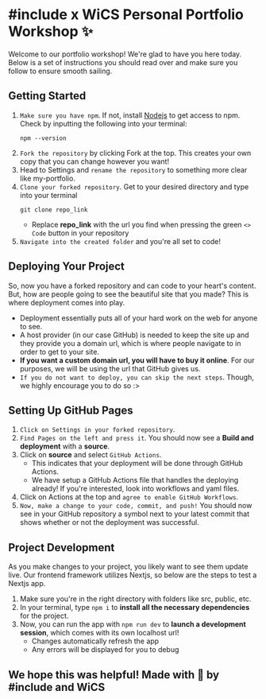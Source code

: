 # #include x WiCS Personal Portfolio Workshop ✨

Welcome to our portfolio workshop! We're glad to have you here today. Below is a set of instructions you should read over and make sure you follow to ensure smooth sailing.

## Getting Started

1. `Make sure you have npm`. If not, install [Nodejs](https://nodejs.org/en/download/) to get access to npm. Check by inputting the following into your terminal:
   ```
   npm --version
   ```
2. `Fork the repository` by clicking Fork at the top. This creates your own copy that you can change however you want!
3. Head to Settings and `rename the repository` to something more clear like my-portfolio.
4. `Clone your forked repository`. Get to your desired directory and type into your terminal
   ```
   git clone repo_link
   ```
   - Replace **repo_link** with the url you find when pressing the green `<> Code` button in your repository
5. `Navigate into the created folder` and you're all set to code!

## Deploying Your Project

So, now you have a forked repository and can code to your heart's content. But, how are people going to see the beautiful site that you made? This is where deployment comes into play.

- Deployment essentially puts all of your hard work on the web for anyone to see.
- A host provider (in our case GitHub) is needed to keep the site up and they provide you a domain url, which is where people navigate to in order to get to your site.
- **If you want a custom domain url, you will have to buy it online**. For our purposes, we will be using the url that GitHub gives us.
- `If you do not want to deploy, you can skip the next steps`. Though, we highly encourage you to do so :>

## Setting Up GitHub Pages

1. `Click on Settings in your forked repository`.
2. `Find Pages on the left and press it`. You should now see a **Build and deployment** with a **source**.
3. Click on **source** and select `GitHub Actions`.
   - This indicates that your deployment will be done through GitHub Actions.
   - We have setup a GitHub Actions file that handles the deploying already! If you're interested, look into workflows and yaml files.
4. Click on Actions at the top and `agree to enable GitHub Workflows`.
5. `Now, make a change to your code, commit, and push!` You should now see in your GitHub repository a symbol next to your latest commit that shows whether or not the deployment was successful.

## Project Development

As you make changes to your project, you likely want to see them update live. Our frontend framework utilizes Nextjs, so below are the steps to test a Nextjs app.

1. Make sure you're in the right directory with folders like src, public, etc.
2. In your terminal, type `npm i` to **install all the necessary dependencies** for the project.
3. Now, you can run the app with `npm run dev` to **launch a development session**, which comes with its own localhost url!
   - Changes automatically refresh the app
   - Any errors will be displayed for you to debug

## We hope this was helpful! Made with 💜 by #include and WiCS
